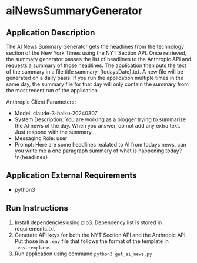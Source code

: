 # aiNewsSummaryGenerator

## Application Description

The AI News Summary Generator gets the headlines from the technology section of the New York Times using the NYT Section API. Once retrieved, the summary generator passes the list of headlines to the Anthropic API and requests a summary of those headlines. The application then puts the text of the summary in a file title summary-{todaysDate}.txt. A new file will be generated on a daily basis. If you run the application multiple times in the same day, the summary file for that day will only contain the summary from the most recent run of the application.

Anthropic Client Parameters:

- Model: claude-3-haiku-20240307
- System Description: You are working as a blogger trying to summarize the AI news of the day. When you answer, do not add any extra text. Just respond with the summary.
- Messaging Role: user
- Prompt: Here are some headlines realated to AI from todays news, can you write me a one paragraph summary of what is happening today?\n{headlines}

## Application External Requirements

- python3

## Run Instructions

1. Install dependencies using pip3. Dependency list is stored in requirements.txt
2. Generate API keys for both the NYT Section API and the Anthropic API. Put those in a `.env` file that follows the format of the template in `.env.template`.
3. Run application using command `python3 get_ai_news.py`
